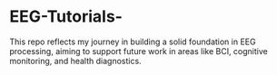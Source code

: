 # EEG-Tutorials-
This repo reflects my journey in building a solid foundation in EEG processing, aiming to support future work in areas like BCI, cognitive monitoring, and health diagnostics.
